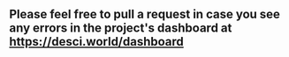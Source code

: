 ## Please feel free to pull a request in case you see any errors in the project's dashboard at https://desci.world/dashboard



